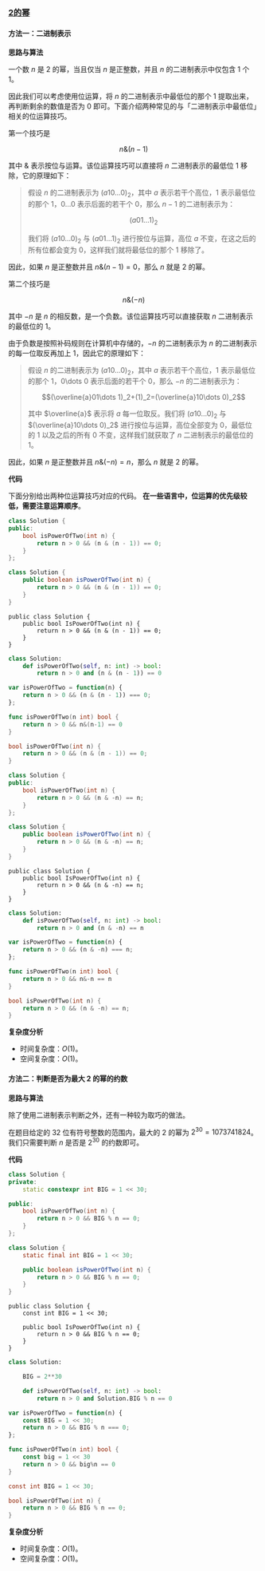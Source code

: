 ### [2的幂](https://leetcode.cn/problems/power-of-two/solutions/796201/2de-mi-by-leetcode-solution-rny3/)

#### 方法一：二进制表示

**思路与算法**

一个数 $n$ 是 $2$ 的幂，当且仅当 $n$ 是正整数，并且 $n$ 的二进制表示中仅包含 $1$ 个 $1$。

因此我们可以考虑使用位运算，将 $n$ 的二进制表示中最低位的那个 $1$ 提取出来，再判断剩余的数值是否为 $0$ 即可。下面介绍两种常见的与「二进制表示中最低位」相关的位运算技巧。

第一个技巧是

$$n \& (n - 1)$$

其中 $\&$ 表示按位与运算。该位运算技巧可以直接将 $n$ 二进制表示的最低位 $1$ 移除，它的原理如下：

> 假设 $n$ 的二进制表示为 $(a10\dots 0)_2$，其中 $a$ 表示若干个高位，$1$ 表示最低位的那个 $1$，$0\dots 0$ 表示后面的若干个 $0$，那么 $n-1$ 的二进制表示为：
>
> $$(a01\dots 1)_2$$
>
> 我们将 $(a10\dots 0)_2$ 与 $(a01\dots 1)_2$ 进行按位与运算，高位 $a$ 不变，在这之后的所有位都会变为 $0$，这样我们就将最低位的那个 $1$ 移除了。

因此，如果 $n$ 是正整数并且 $n \& (n - 1) = 0$，那么 $n$ 就是 $2$ 的幂。

第二个技巧是

$$n \& (-n)$$

其中 $-n$ 是 $n$ 的相反数，是一个负数。该位运算技巧可以直接获取 $n$ 二进制表示的最低位的 $1$。

由于负数是按照补码规则在计算机中存储的，$-n$ 的二进制表示为 $n$ 的二进制表示的每一位取反再加上 $1$，因此它的原理如下：

> 假设 $n$ 的二进制表示为 $(a10\dots 0)_2$，其中 $a$ 表示若干个高位，$1$ 表示最低位的那个 $1$，0\dots $0$ 表示后面的若干个 $0$，那么 $-n$ 的二进制表示为：
>
> $$(\overline{a}01\dots 1)_2+(1)_2=(\overline{a}10\dots 0)_2$$
>
> 其中 $\overline{a}$ 表示将 $a$ 每一位取反。我们将 $(a10\dots 0)_2$ 与 $(\overline{a}10\dots 0)_2$ 进行按位与运算，高位全部变为 $0$，最低位的 $1$ 以及之后的所有 $0$ 不变，这样我们就获取了 $n$ 二进制表示的最低位的 $1$。

因此，如果 $n$ 是正整数并且 $n \& (-n) = n$，那么 $n$ 就是 $2$ 的幂。

**代码**

下面分别给出两种位运算技巧对应的代码。
**在一些语言中，位运算的优先级较低，需要注意运算顺序**。

```C++
class Solution {
public:
    bool isPowerOfTwo(int n) {
        return n > 0 && (n & (n - 1)) == 0;
    }
};
```

```Java
class Solution {
    public boolean isPowerOfTwo(int n) {
        return n > 0 && (n & (n - 1)) == 0;
    }
}
```

```CSharp
public class Solution {
    public bool IsPowerOfTwo(int n) {
        return n > 0 && (n & (n - 1)) == 0;
    }
}
```

```Python
class Solution:
    def isPowerOfTwo(self, n: int) -> bool:
        return n > 0 and (n & (n - 1)) == 0
```

```JavaScript
var isPowerOfTwo = function(n) {
    return n > 0 && (n & (n - 1)) === 0;
};
```

```Go
func isPowerOfTwo(n int) bool {
    return n > 0 && n&(n-1) == 0
}
```

```C
bool isPowerOfTwo(int n) {
    return n > 0 && (n & (n - 1)) == 0;
}
```

```C++
class Solution {
public:
    bool isPowerOfTwo(int n) {
        return n > 0 && (n & -n) == n;
    }
};
```

```Java
class Solution {
    public boolean isPowerOfTwo(int n) {
        return n > 0 && (n & -n) == n;
    }
}
```

```CSharp
public class Solution {
    public bool IsPowerOfTwo(int n) {
        return n > 0 && (n & -n) == n;
    }
}
```

```Python
class Solution:
    def isPowerOfTwo(self, n: int) -> bool:
        return n > 0 and (n & -n) == n
```

```JavaScript
var isPowerOfTwo = function(n) {
    return n > 0 && (n & -n) === n;
};
```

```Go
func isPowerOfTwo(n int) bool {
    return n > 0 && n&-n == n
}
```

```C
bool isPowerOfTwo(int n) {
    return n > 0 && (n & -n) == n;
}
```

**复杂度分析**

- 时间复杂度：$O(1)$。
- 空间复杂度：$O(1)$。

#### 方法二：判断是否为最大 $2$ 的幂的约数

**思路与算法**

除了使用二进制表示判断之外，还有一种较为取巧的做法。

在题目给定的 $32$ 位有符号整数的范围内，最大的 $2$ 的幂为 $2^{30}=1073741824$。我们只需要判断 $n$ 是否是 $2^{30}$ 的约数即可。

**代码**

```C++
class Solution {
private:
    static constexpr int BIG = 1 << 30;

public:
    bool isPowerOfTwo(int n) {
        return n > 0 && BIG % n == 0;
    }
};
```

```Java
class Solution {
    static final int BIG = 1 << 30;

    public boolean isPowerOfTwo(int n) {
        return n > 0 && BIG % n == 0;
    }
}
```

```CSharp
public class Solution {
    const int BIG = 1 << 30;

    public bool IsPowerOfTwo(int n) {
        return n > 0 && BIG % n == 0;
    }
}
```

```Python
class Solution:

    BIG = 2**30

    def isPowerOfTwo(self, n: int) -> bool:
        return n > 0 and Solution.BIG % n == 0
```

```JavaScript
var isPowerOfTwo = function(n) {
    const BIG = 1 << 30;
    return n > 0 && BIG % n === 0;
};
```

```Go
func isPowerOfTwo(n int) bool {
    const big = 1 << 30
    return n > 0 && big%n == 0
}
```

```C
const int BIG = 1 << 30;

bool isPowerOfTwo(int n) {
    return n > 0 && BIG % n == 0;
}
```

**复杂度分析**

- 时间复杂度：$O(1)$。
- 空间复杂度：$O(1)$。
